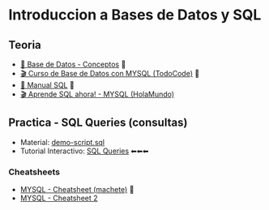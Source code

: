 # Introduccion a Bases de Datos y SQL

## Teoria

- [📝 Base de Datos - Conceptos](https://github.com/estebanmatias92/mysql-guide/blob/main/recursos/concepts.md) 📌
- [🎬 Curso de Base de Datos con MYSQL (TodoCode)](https://www.youtube.com/watch?v=SKOiEXlFNeM&list=PLQxX2eiEaqbwcW3dkmUqJq7B-SXHyCglf) 📌
- [📖 Manual SQL](https://www.1keydata.com/es/sql/) 📌
- [🎬 Aprende SQL ahora! - MYSQL (HolaMundo)](https://www.youtube.com/watch?v=uUdKAYl-F7g)

## Practica - SQL Queries (consultas)

- Material: [demo-script.sql](https://github.com/estebanmatias92/mysql-guide/blob/main/demo/demo-script.sql)
- Tutorial Interactivo: [SQL Queries](https://github.com/estebanmatias92/mysql-guide/blob/main/recursos/queries.md) ⬅⬅⬅

### Cheatsheets

- [MYSQL - Cheatsheet (machete)](https://www.mysqltutorial.org/mysql-cheat-sheet.aspx) 📌
- [MYSQL - Cheatsheet 2](https://devhints.io/mysql)
